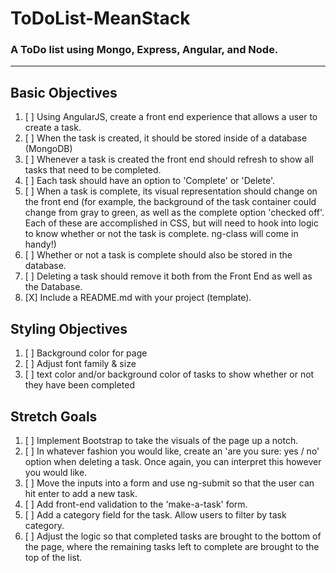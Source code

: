 # ToDoList-MeanStack
### A ToDo list using Mongo, Express, Angular, and Node.
---

## Basic Objectives
1. [ ] Using AngularJS, create a front end experience that allows a user to create a task.
2. [ ] When the task is created, it should be stored inside of a database (MongoDB)
3. [ ] Whenever a task is created the front end should refresh to show all tasks that need to be completed.
4. [ ] Each task should have an option to 'Complete' or 'Delete'.
5. [ ] When a task is complete, its visual representation should change on the front end (for example, the background of the task container could change from gray to green, as well as the complete option 'checked off'. Each of these are accomplished in CSS, but will need to hook into logic to know whether or not the task is complete. ng-class will come in handy!)
6. [ ] Whether or not a task is complete should also be stored in the database.
7. [ ] Deleting a task should remove it both from the Front End as well as the Database.
8. [X] Include a README.md with your project (template).

## Styling Objectives
1. [ ] Background color for page
2. [ ] Adjust font family & size
3. [ ] text color and/or background color of tasks to show whether or not they have been completed

## Stretch Goals
1. [ ] Implement Bootstrap to take the visuals of the page up a notch.
2. [ ] In whatever fashion you would like, create an 'are you sure: yes / no' option when deleting a task. Once again, you can interpret this however you would like.
3. [ ] Move the inputs into a form and use ng-submit so that the user can hit enter to add a new task.
4. [ ] Add front-end validation to the 'make-a-task' form.
5. [ ] Add a category field for the task. Allow users to filter by task category.
6. [ ] Adjust the logic so that completed tasks are brought to the bottom of the page, where the remaining tasks left to complete are brought to the top of the list.
